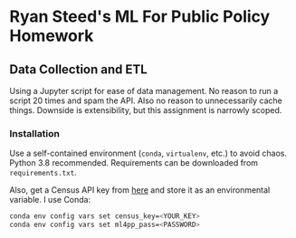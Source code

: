 # Ryan Steed's ML For Public Policy Homework

## Data Collection and ETL

Using a Jupyter script for ease of data management. No reason to run a script 20 times and spam the API. Also no reason to unnecessarily cache things. Downside is extensibility, but this assignment is narrowly scoped.

### Installation

Use a self-contained environment (`conda`, `virtualenv`, etc.) to avoid chaos. Python 3.8 recommended. Requirements can be downloaded from `requirements.txt`.

Also, get a Census API key from [here]("https://api.census.gov/data/key_signup.html") and store it as an environmental variable. I use Conda:

```bash
conda env config vars set census_key=<YOUR_KEY>
conda env config vars set ml4pp_pass=<PASSWORD>
```


